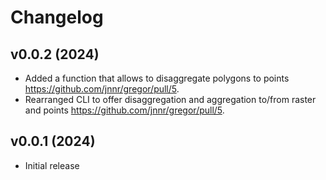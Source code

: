 Changelog
=========

v0.0.2 (2024)
------------------------------------------------------------
- Added a function that allows to disaggregate polygons to points https://github.com/jnnr/gregor/pull/5.
- Rearranged CLI to offer disaggregation and aggregation to/from raster and points https://github.com/jnnr/gregor/pull/5.

v0.0.1 (2024)
------------------------------------------------------------
- Initial release